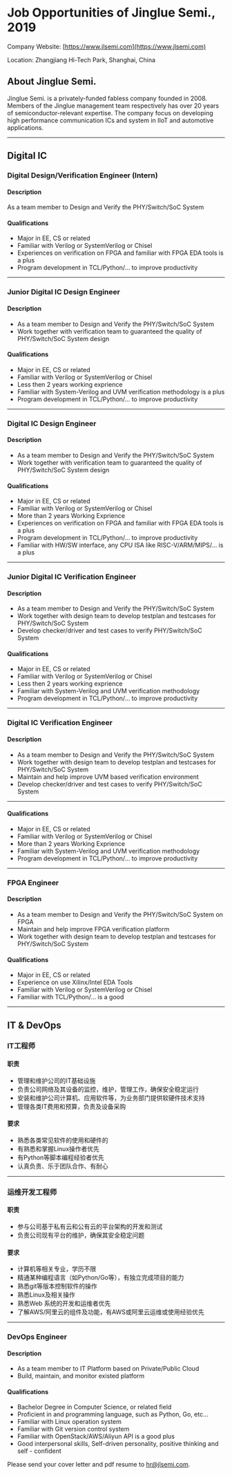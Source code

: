 # Job Opportunities of Jinglue Semi., 2019

Company Website: [https://www.jlsemi.com](https://www.jlsemi.com)

Location: Zhangjiang Hi-Tech Park, Shanghai, China

## About Jinglue Semi.

Jinglue Semi. is a privately-funded fabless company founded in 2008. Members of the Jinglue management team respectively has over 20 years of semiconductor-relevant expertise. The company focus on developing high performance communication ICs and system in IIoT and automotive applications. 

------

## Digital IC

### Digital Design/Verification Engineer (Intern)

#### Description

As a team member to Design and Verify the PHY/Switch/SoC System 

#### Qualifications

- Major in EE, CS or related
- Familiar with Verilog or SystemVerilog or Chisel
- Experiences on verification on FPGA and familiar with FPGA EDA tools is a plus
- Program development in TCL/Python/... to improve productivity

------

### Junior Digital IC Design Engineer

#### Description

- As a team member to Design and Verify the PHY/Switch/SoC System
- Work together with verification team to guaranteed the quality of PHY/Switch/SoC System design 

#### Qualifications

- Major in EE, CS or related
- Familiar with Verilog or SystemVerilog or Chisel
- Less then 2 years working exprience
- Familiar with System-Verilog and UVM verification methodology is a plus
- Program development in TCL/Python/... to improve productivity

------

### Digital IC Design Engineer

#### Description

- As a team member to Design and Verify the PHY/Switch/SoC System
- Work together with verification team to guaranteed the quality  of PHY/Switch/SoC System design 

#### Qualifications

- Major in EE, CS or related
- Familiar with Verilog or SystemVerilog or Chisel
- More than 2 years Working Exprience
- Experiences on verification on FPGA and familiar with FPGA EDA tools is a plus
- Program development in TCL/Python/... to improve productivity
- Familiar with HW/SW interface, any CPU ISA like RISC-V/ARM/MIPS/... is a plus

------

### Junior Digital IC Verification Engineer

#### Description

- As a team member to Design and Verify the PHY/Switch/SoC System
- Work together with design team to develop testplan and testcases for PHY/Switch/SoC System 
- Develop checker/driver and test cases to verify PHY/Switch/SoC System

#### Qualifications

- Major in EE, CS or related
- Familiar with Verilog or SystemVerilog or Chisel
- Less then 2 years working exprience
- Familiar with System-Verilog and UVM verification methodology
- Program development in TCL/Python/... to improve productivity

------

### Digital IC Verification Engineer

#### Description

- As a team member to Design and Verify the PHY/Switch/SoC System
- Work together with design team to develop testplan and testcases for PHY/Switch/SoC System 
- Maintain and help improve UVM based verification environment
- Develop checker/driver and test cases to verify PHY/Switch/SoC System

------

#### Qualifications

- Major in EE, CS or related
- Familiar with Verilog or SystemVerilog or Chisel
- More than 2 years Working Exprience
- Familiar with System-Verilog and UVM verification methodology
- Program development in TCL/Python/... to improve productivity

------

### FPGA Engineer

#### Description

- As a team member to Design and Verify the PHY/Switch/SoC System on FPGA
- Maintain and help improve FPGA verification platform
- Work together with design team to develop testplan and testcases for PHY/Switch/SoC System 

#### Qualifications

- Major in EE, CS or related
- Experience on use Xilinx/Intel EDA Tools
- Familiar with Verilog or SystemVerilog or Chisel
- Familiar with TCL/Python/... is a good

------

## IT & DevOps

### IT工程师

#### 职责

- 管理和维护公司的IT基础设施
- 负责公司网络及其设备的监控，维护，管理工作，确保安全稳定运行
- 安装和维护公司计算机、应用软件等，为业务部门提供软硬件技术支持
- 管理各类IT费用和预算，负责及设备采购

#### 要求

- 熟悉各类常见软件的使用和硬件的
- 有熟悉和掌握Linux操作者优先
- 有Python等脚本编程经验者优先
- 认真负责、乐于团队合作、有耐心

------

### 运维开发工程师

#### 职责

- 参与公司基于私有云和公有云的平台架构的开发和测试
- 负责公司现有平台的维护，确保其安全稳定问题

#### 要求

- 计算机等相关专业，学历不限
- 精通某种编程语言（如Python/Go等），有独立完成项目的能力
- 熟悉git等版本控制软件的操作
- 熟悉Linux及相关操作
- 熟悉Web 系统的开发和运维者优先
- 了解AWS/阿里云的组件及功能，有AWS或阿里云运维或使用经验优先

----

### DevOps Engineer

#### Description

- As a team member to IT Platform based on Private/Public Cloud
- Build, maintain, and monitor existed platform

#### Qualifications

- Bachelor Degree in Computer Science, or related field
- Proficient in and programming language, such as Python, Go, etc...
- Familiar with Linux operation system
- Familiar with Git version control system
- Familiar with OpenStack/AWS/Aliyun API is a good plus
- Good interpersonal skills, Self-driven personality, positive thinking and self - confident

Please send your cover letter and pdf resume to <hr@jlsemi.com>.

